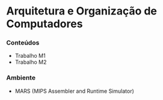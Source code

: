 # Arquitetura e Organização de Computadores

### Conteúdos

* Trabalho M1
* Trabalho M2 

### Ambiente

* MARS (MIPS Assembler and Runtime Simulator)
